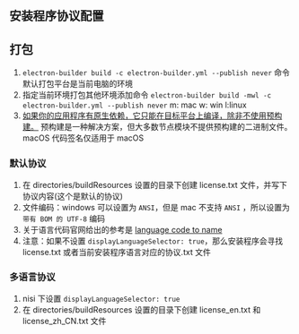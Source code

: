 ## 安装程序协议配置

## 打包
1. `electron-builder build -c electron-builder.yml --publish never` 命令默认打包平台是当前电脑的环境
2. 指定当前环境打包其他环境添加命令 `electron-builder build -mwl -c electron-builder.yml --publish never`
   m: mac w: win l:linux
3. [如果你的应用程序有原生依赖，它只能在目标平台上编译，除非不使用预构建。](https://www.electron.build/multi-platform-build)
   预构建是一种解决方案，但大多数节点模块不提供预构建的二进制文件。
   macOS 代码签名仅适用于 macOS

### 默认协议

1. 在 directories/buildResources 设置的目录下创建 license.txt 文件，并写下协议内容(这个是默认的协议)
2. 文件编码：windows 可以设置为 `ANSI`，但是 mac 不支持 `ANSI` ，所以设置为 `带有 BOM 的 UTF-8` 编码
3. 关于语言代码官网给出的参考是 [language code to name](https://github.com/meikidd/iso-639-1/blob/master/src/data.js)
4. 注意：如果不设置 `displayLanguageSelector: true`，那么安装程序会寻找 license.txt 或者当前安装程序语言对应的协议.txt 文件

### 多语言协议

1. nisi 下设置 `displayLanguageSelector: true`
2. 在 directories/buildResources 设置的目录下创建 license_en.txt 和 license_zh_CN.txt 文件
